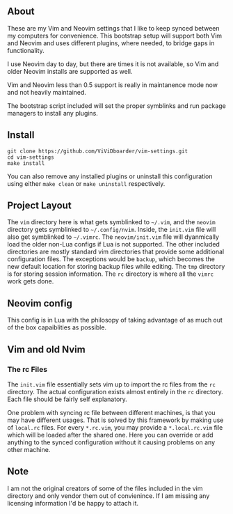 ## About

These are my Vim and Neovim settings that I like to keep synced between my computers for convenience. This bootstrap setup will support both Vim and Neovim and uses different plugins, where needed, to bridge gaps in functionality.

I use Neovim day to day, but there are times it is not available, so Vim and older Neovim installs are supported as well.

Vim and Neovim less than 0.5 support is really in maintanence mode now and not heavily maintained.

The bootstrap script included will set the proper symblinks and run package managers to install any plugins.

## Install

    git clone https://github.com/ViViDboarder/vim-settings.git
    cd vim-settings
    make install

You can also remove any installed plugins or uninstall this configuration using either `make clean` or `make uninstall` respectively.

## Project Layout

The `vim` directory here is what gets symblinked to `~/.vim`, and the `neovim` directory gets symblinked to `~/.config/nvim`. Inside, the `init.vim` file will also get symblinked to `~/.vimrc`. The `neovim/init.vim` file will dyanmically load the older non-Lua configs if Lua is not supported. The other included directories are mostly standard vim directories that provide some additional configuration files. The exceptions would be `backup`, which becomes the new default location for storing backup files while editing. The `tmp` directory is for storing session information. The `rc` directory is where all the `vimrc` work gets done.

## Neovim config

This config is in Lua with the philosopy of taking advantage of as much out of the box capaiblities as possible.

## Vim and old Nvim

### The rc Files

The `init.vim` file essentially sets vim up to import the rc files from the `rc` directory. The actual configuration exists almost entirely in the `rc` directory. Each file should be fairly self explanatory.

One problem with syncing rc file between different machines, is that you may have different usages. That is solved by this framework by making use of `local.rc` files. For every `*.rc.vim`, you may provide a `*.local.rc.vim` file which will be loaded after the shared one. Here you can override or add anything to the synced configuration without it causing problems on any other machine.

## Note

I am not the original creators of some of the files included in the vim directory and only vendor them out of convienince. If I am missing any licensing information I'd be happy to attach it.
